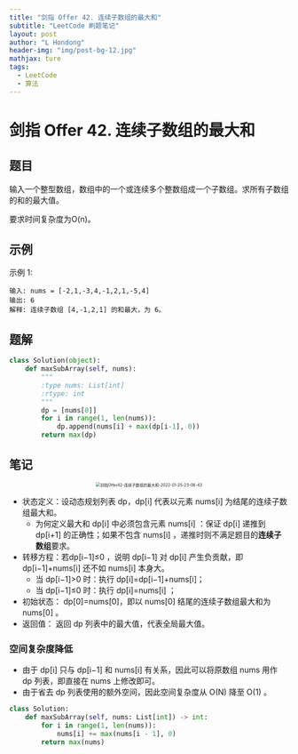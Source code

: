 ```yaml
---
title: "剑指 Offer 42. 连续子数组的最大和"
subtitle: "LeetCode 刷题笔记"
layout: post
author: "L Hondong"
header-img: "img/post-bg-12.jpg"
mathjax: ture
tags:
  - LeetCode
  - 算法
---
```


# 剑指 Offer 42. 连续子数组的最大和

## 题目

输入一个整型数组，数组中的一个或连续多个整数组成一个子数组。求所有子数组的和的最大值。

要求时间复杂度为O(n)。

## 示例

示例 1:

```
输入: nums = [-2,1,-3,4,-1,2,1,-5,4]
输出: 6
解释: 连续子数组 [4,-1,2,1] 的和最大，为 6。
```

## 题解

```python
class Solution(object):
    def maxSubArray(self, nums):
        """
        :type nums: List[int]
        :rtype: int
        """
        dp = [nums[0]]
        for i in range(1, len(nums)):
            dp.append(nums[i] + max(dp[i-1], 0))
        return max(dp)
```

## 笔记

<div align=center><img src="/Assets/Images/剑指Offer42-连续子数组的最大和-2022-01-25-23-06-43.png" alt="剑指Offer42-连续子数组的最大和-2022-01-25-23-06-43" style="zoom:50%;" /></div>

- 状态定义：设动态规划列表 dp，dp[i] 代表以元素 nums[i] 为结尾的连续子数组最大和。
  - 为何定义最大和 dp[i] 中必须包含元素 nums[i] ：保证 dp[i] 递推到 dp[i+1] 的正确性；如果不包含 nums[i] ，递推时则不满足题目的**连续子数组**要求。
- 转移方程：若dp[i−1]≤0 ，说明 dp[i−1] 对 dp[i] 产生负贡献，即 dp[i−1]+nums[i] 还不如 nums[i] 本身大。
  - 当 dp[i−1]>0 时：执行 dp[i]=dp[i−1]+nums[i]；
  - 当 dp[i−1]≤0 时：执行 dp[i]=nums[i] ；
- 初始状态： dp[0]=nums[0]，即以 nums[0] 结尾的连续子数组最大和为 nums[0] 。
- 返回值： 返回 dp 列表中的最大值，代表全局最大值。

### 空间复杂度降低

- 由于 dp[i] 只与 dp[i−1] 和 nums[i] 有关系，因此可以将原数组 nums 用作 dp 列表，即直接在 nums 上修改即可。
- 由于省去 dp 列表使用的额外空间，因此空间复杂度从 O(N) 降至 O(1) 。

```python
class Solution:
    def maxSubArray(self, nums: List[int]) -> int:
        for i in range(1, len(nums)):
            nums[i] += max(nums[i - 1], 0)
        return max(nums)
```
